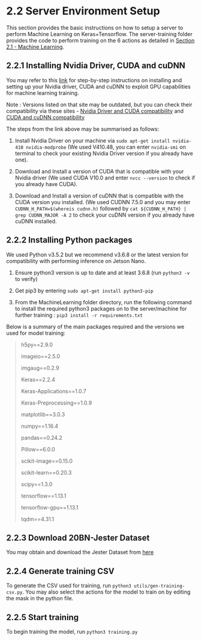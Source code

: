 2.2 Server Environment Setup
===

This section provides the basic instructions on how to setup a server to perform Machine Learning on Keras+Tensorflow. The server-training folder provides the code to perform training on the 6 actions as detailed in [Section 2.1 - Machine Learning](https://github.com/patrickjohncyh/ibm-waldo/blob/master/2-MachineLearning/2-1-MachineLearning.md).

2.2.1 Installing Nvidia Driver, CUDA and cuDNN
---

You may refer to this [link](https://medium.com/@zhanwenchen/install-cuda-and-cudnn-for-tensorflow-gpu-on-ubuntu-79306e4ac04e) for step-by-step instructions on installing and setting up your Nvidia driver, CUDA and cuDNN to exploit GPU capabilities for machine learning training.

Note : Versions listed on that site may be outdated, but you can check their compatibility via these sites - [Nvidia Driver and CUDA compatibility](https://stackoverflow.com/questions/30820513/what-is-the-correct-version-of-cuda-for-my-nvidia-driver/30820690#30820690) and [CUDA and cuDNN compatibility](https://docs.nvidia.com/deeplearning/sdk/cudnn-support-matrix/index.html)

The steps from the link above may be summarised as follows:

1. Install Nvidia Driver on your machine via `sudo apt-get install nvidia-410 nvidia-modprobe` (We used V410.48, you can enter `nvidia-smi` on terminal to check your existing Nvidia Driver version if you already have one).

2. Download and Install a version of CUDA that is compatible with your Nvidia driver (We used CUDA V10.0 and enter `nvcc --version` to check if you already have CUDA).

3. Download and Install a version of cuDNN that is compatible with the CUDA version you installed. (We used CUDNN 7.5.0 and you may enter `CUDNN_H_PATH=$(whereis cudnn.h)` followed by `cat ${CUDNN_H_PATH} | grep CUDNN_MAJOR -A 2` to check your cuDNN version if you already have cuDNN installed.

2.2.2 Installing Python packages
---

We used Python v3.5.2 but we recommend v3.6.8 or the latest version for compatibility with performing inference on Jetson Nano.

1.  Ensure python3 version is up to date and at least 3.6.8 (run `python3 -v` to verify)
 
2.  Get pip3 by entering `sudo apt-get install python3-pip`

3.  From the MachineLearning folder directory, run the following command to install the required python3 packages on to the server/machine for further training : `pip3 install -r requirements.txt`

Below is a summary of the main packages required and the versions we used for model training:

> h5py==2.9.0
>
> imageio==2.5.0
>
> imgaug==0.2.9
>
> Keras==2.2.4
>
> Keras-Applications==1.0.7
>
> Keras-Preprocessing==1.0.9
>
> matplotlib==3.0.3
>
> numpy==1.16.4
>
> pandas==0.24.2
>
> Pillow==6.0.0
>
> scikit-image==0.15.0
>
> scikit-learn==0.20.3
>
> scipy==1.3.0
>
> tensorflow==1.13.1
>
> tensorflow-gpu==1.13.1
>
> tqdm==4.31.1

2.2.3 Download 20BN-Jester Dataset
---

You may obtain and download the Jester Dataset from [here](https://20bn.com/datasets/jester)

2.2.4 Generate training CSV
---

To generate the CSV used for training, run `python3 utils/gen-training-csv.py`.
You may also select the actions for the model to train on by editing the mask in the python file.

2.2.5 Start training
---

To begin training the model, run `python3 training.py`




